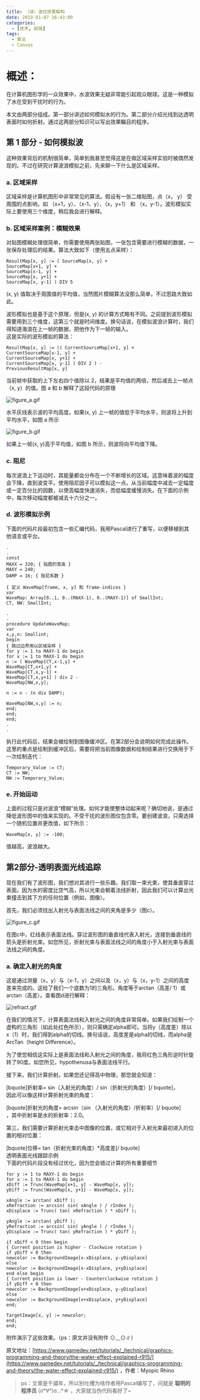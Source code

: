 ```yaml
---
title: （译）波纹效果解构
date: 2019-01-07 16:43:00
categories:
  - [技术, 前端]
tags:
  - 算法
  - Canvas
---
```


# 概述：

在计算机图形学的一众效果中，水波效果无疑非常能引起观众眼球。这是一种模拟了水在受到干扰时的行为。

本文由两部分组成。第一部分讲述如何模拟水的行为。第二部分介绍光线到达透明表面时如何折射。通过这两部分知识可以写出效果瞩目的程序。
<!-- more -->
## 第 1 部分 - 如何模拟波

这种效果背后的机制很简单，简单到我甚至觉得这是在做区域采样实验时被偶然发现的。不过在研究计算波浪模拟之前，先来聊一下什么是区域采样。

### a. 区域采样

区域采样是计算机图形中非常常见的算法。假设有一张二维贴图，点（x， y） 受周围的点影响，如 （x+1，y）、（x-1、y）、（x，y+1） 和
（x，y-1）。波形模拟实际上要使用三个维度，稍后我会进行解释。

### b. 区域采样案例：模糊效果

对贴图模糊处理很简单，你需要使用两张贴图，一张包含需要进行模糊的数据，一张保存处理后的结果。算法大致如下（使用五点采样）：

```delphi
ResultMap[x, y] := ( SourceMap[x, y] +
SourceMap[x+1, y] +
SourceMap[x-1, y] +
SourceMap[x, y+1] +
SourceMap[x, y-1] ) DIV 5

```

(x, y) 值取决于周围值的平均值，当然图片模糊算法没那么简单，不过思路大致如此。

波形模拟也是基于这个原理，但是(x, y)
的计算方式略有不同。之前提到波形模拟需要用到三个维度，这第三个就是时间维度。换句话说，在模拟波浪计算时，我们得知道海浪在上一帧的数据，把他作为下一帧的输入。  
这是实际的波形模拟的算法：

```delphi
ResultMap[x, y] := (( CurrentSourceMap[x+1, y] +
CurrentSourceMap[x-1, y] +
CurrentSourceMap[x, y+1] +
CurrentSourceMap[x, y-1] ) DIV 2 ) -
PreviousResultMap[x, y]

```

当前帧中获取的上下左右四个值除以 2，结果是平均值的两倍，然后减去上一帧点（x, y）的值。图 a 和 b 解释了这段代码的原理

![figure_a.gif](https://oscimg.oschina.net/oscnet/up-b676acff2f53bcf4ef2ae38df171395a1e9.gif)

水平灰线表示波的平均高度。如果(x, y) 上一帧的值低于平均水平，则波将上升到平均水平，如图 a 所示

![figure_b.gif](https://oscimg.oschina.net/oscnet/up-a7c2b3834ecb798738bc1d849ac569f51fb.gif)

如果上一帧(x, y)高于平均值，如图 b 所示，则波将向平均值下降。

### c. 阻尼

每次波浪上下运动时，其能量都会分布在一个不断增长的区域。这意味着波的幅度会下降，直到波变平。使用阻尼因子可以模拟这一点。从当前幅度中减去一定幅度或一定百分比的因数，以使高幅度快速消失，而低幅度缓慢消失。在下面的示例中，每次移动幅度都被减去十六分之一。

### d. 波形模拟示例

下面的代码片段最初包含一些汇编代码，我用Pascal进行了重写，以便移植到其他语言或平台。

```delphi
.
.
const
MAXX = 320; { 贴图的宽高 }
MAXY = 240;
DAMP = 16; { 阻尼系数 }

{ 定义 WaveMap[frame, x, y] 和 frame-indices }
var
WaveMap: Array[0..1, 0..(MAXX-1), 0..(MAXY-1)] of SmallInt;
CT, NW: SmallInt;

.
.
procedure UpdateWaveMap;
var
x,y,n: Smallint;
begin
{ 跳过边界用以区域采样 }
for y := 1 to MAXY-1 do begin
for x := 1 to MAXX-1 do begin
n := ( WaveMap[CT,x-1,y] +
WaveMap[CT,x+1,y] +
WaveMap[CT,x,y-1] +
WaveMap[CT,x,y+1] ) div 2 -
WaveMap[NW,x,y];

n := n - (n div DAMP);

WaveMap[NW,x,y] := n;
end;
end;
end;
.
.

```

执行此代码后，结果会被绘制到图像缓冲区。在第2部分会说明如何完成此操作。这里的重点是绘制到缓冲区后，需要将把当前图像数据和绘制结果进行交换用于下一次绘制迭代：

```delphi
Temporary_Value := CT;
CT := NW;
NW := Temporary_Value;

```

### e. 开始运动

上面的过程只是对波浪“模糊”处理。如何才能使整体动起来呢？确切地说，是通过降低波形图中的值来实现的。不受干扰的波形图仅包含零。要创建波浪，只需选择一个随机位置并更改值，如下所示：

```delphi
WaveMap[x, y] := -100;

```

值越高，波浪越大。

## 第2部分-透明表面光线追踪

现在我们有了波形图，我们想对其进行一些乐趣。我们取一束光束，使其垂直穿过表面。因为水的密度比空气高，所以光束会朝着法线折射，因此我们可以计算出光束撞击到其下方的任何位置（例如，图像）。

首先，我们必须找出入射光与表面法线之间的夹角是多少（图c）。

![figure_c.gif](https://oscimg.oschina.net/oscnet/up-06e6eb7453c53cc9be7409981c8c7c79d02.gif)

在图c中，红线表示表面法线。穿过波形图的垂直线代表入射光，连接到垂直线的箭头是折射光束。如您所见，折射光束与表面法线之间的角度小于入射光束与表面法线之间的角度。

### a. 确定入射光的角度

这是通过测量（x，y）与（x-1，y）之间以及（x，y）与（x，y-1）之间的高度差来完成的。这给了我们一个底数为1的三角形。角度等于arctan（高差/
1）或arctan（高差）。查看图d进行解释：

![refract.gif](https://oscimg.oschina.net/oscnet/up-70ba9de8c39226cbb677fefc079038ab5e5.gif)

在我们的情况下，计算表面法线和入射光之间的角度非常简单。如果我们绘制一个虚构的三角形（如此处红色所示），则只需确定alpha即可。当将y（高度差）除以x（1）时，我们得到alpha的切线。换句话说，高度差是alpha的切线，而alpha是ArcTan（height
Difference）。

为了使您相信这实际上是表面法线和入射光之间的角度，我将红色三角形逆时针旋转了90度。如您所见，hypothenusa与表面法线平行。

接下来，我们计算折射。如果您还记得高中物理，那您就会知道：

\[bquote\]折射率= sin（入射光的角度）/ sin（折射光的角度）\[/ bquote\]，  
因此可以像这样计算折射光束的角度：

\[bquote\]折射光的角度= arcsin（sin （入射光的角度）/折射率）\[/ bquote\]  
，其中折射率是水的折射率：2.0。

第三，我们需要计算折射光束击中图像的位置，或它相对于入射光束最初进入的位置的相对位置：

\[bquote\]位移= tan（折射光束的角度）*高度差\[/ bquote\]  
透明表面光线跟踪示例  
下面的代码片段没有经过优化，因为您会错过计算的所有重要细节

```delphi
for y := 1 to MAXY-1 do begin
for x := 1 to MAXX-1 do begin
xDiff := Trunc(WaveMap[x+1, y] - WaveMap[x, y]);
yDiff := Trunc(WaveMap[x, y+1] - WaveMap[x, y]);

xAngle := arctan( xDiff );
xRefraction := arcsin( sin( xAngle ) / rIndex );
xDisplace := Trunc( tan( xRefraction ) * xDiff );

yAngle := arctan( yDiff );
yRefraction := arcsin( sin( yAngle ) / rIndex );
yDisplace := Trunc( tan( yRefraction ) * yDiff );

if xDiff < 0 then begin
{ Current position is higher - Clockwise rotation }
if yDiff < 0 then
newcolor := BackgroundImage[x-xDisplace, y-yDisplace]
else
newcolor := BackgroundImage[x-xDisplace, y+yDisplace]
end else begin
{ Current position is lower - Counterclockwise rotation }
if yDiff < 0 then
newcolor := BackgroundImage[x+xDisplace, y-yDisplace]
else
newcolor := BackgroundImage[x+xDisplace, y+yDisplace]
end;

TargetImage[x, y] := newcolor;
end;
end;

```

附件演示了这些效果。（ps：原文并没有附件 ⊙﹏⊙∥）

>
原文地址：[https://www.gamedev.net/tutorials/_/technical/graphics-programming-and-theory/the-water-effect-explained-r915/](https://www.gamedev.net/tutorials/_/technical/graphics-programming-and-theory/the-water-effect-explained-r915/)
，作者：Myopic Rhino
>
> ps：文章是千禧年，所以别吐槽为啥作者用Pascal编写了，问就是 **聪明的程序员** (σ°∀°)σ..:*☆ ，大家就当伪代码看好了~
